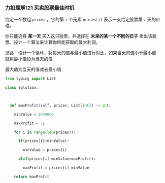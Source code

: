 ### 力扣题解121 买卖股票最佳时机

给定一个数组 `prices` ，它的第 `i` 个元素 `prices[i]` 表示一支给定股票第 `i` 天的价格。

你只能选择 **某一天** 买入这只股票，并选择在 **未来的某一个不同的日子** 卖出该股票。设计一个算法来计算你所能获取的最大利润。



思路：设计一个循环，将每天的值与最小值进行对比，如果当天的值小于最小值 就将最小值设为当天的值

最大值为当天的值减去最小值





```python
from typing import List

class Solution:

  

  def maxProfit(self, prices: List[int]) -> int:

​    minValue = 1000000

​    maxProfit = -1

​    for i in range(len(prices)):

​      if(prices[i]<minValue):

​        minValue = prices[i]

​      elif(prices[i]-minValue>maxProfit):

​        maxProfit = prices[i]-minValue

​    return maxProfit
```



